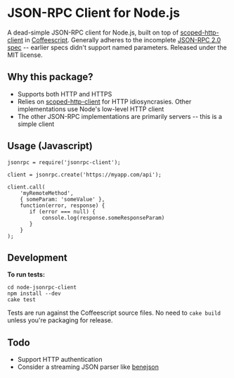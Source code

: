 JSON-RPC Client for Node.js
===========================

A dead-simple JSON-RPC client for Node.js, built on top of [scoped-http-client][] in [Coffeescript][coffeescript]. Generally adheres to the incomplete [JSON-RPC 2.0 spec][spec] -- earlier specs didn't support named parameters. Released under the MIT license. 

Why this package?
-----------------

* Supports both HTTP and HTTPS
* Relies on [scoped-http-client][] for HTTP idiosyncrasies. Other implementations use Node's low-level HTTP client
* The other JSON-RPC implementations are primarily servers -- this is a simple client

Usage (Javascript)
------------------

    jsonrpc = require('jsonrpc-client');
    
    client = jsonrpc.create('https://myapp.com/api');
    
    client.call(
        'myRemoteMethod', 
        { someParam: 'someValue' }, 
        function(error, response) {
           if (error === null) {
               console.log(response.someResponseParam)
           }
        }
    );

Development
-----------
**To run tests:**
    
    cd node-jsonrpc-client
    npm install --dev
    cake test

Tests are run against the Coffeescript source files. No need to `cake build` unless you're packaging for release.

Todo
----
 * Support HTTP authentication
 * Consider a streaming JSON parser like [benejson](https://github.com/codehero/benejson)

[scoped-http-client]: https://github.com/technoweenie/node-scoped-http-client
[coffeescript]: http://jashkenas.github.com/coffee-script/
[spec]: http://jsonrpc.org/spec.html